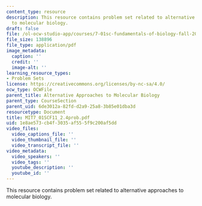 ```yaml
---
content_type: resource
description: This resource contains problem set related to alternative approaches
  to molecular biology.
draft: false
file: /ol-ocw-studio-app/courses/7-01sc-fundamentals-of-biology-fall-2011/1e8ae573cb4f3035af555f9c200af5dd_MIT7_01SCF11_2.4prob.pdf
file_size: 138896
file_type: application/pdf
image_metadata:
  caption: ''
  credit: ''
  image-alt: ''
learning_resource_types:
- Problem Sets
license: https://creativecommons.org/licenses/by-nc-sa/4.0/
ocw_type: OCWFile
parent_title: Alternative Approaches to Molecular Biology
parent_type: CourseSection
parent_uid: 6de3012a-82fd-d2a9-25a8-3b85e01dba3d
resourcetype: Document
title: MIT7_01SCF11_2.4prob.pdf
uid: 1e8ae573-cb4f-3035-af55-5f9c200af5dd
video_files:
  video_captions_file: ''
  video_thumbnail_file: ''
  video_transcript_file: ''
video_metadata:
  video_speakers: ''
  video_tags: ''
  youtube_description: ''
  youtube_id: ''
---
```

This resource contains problem set related to alternative approaches to molecular biology.